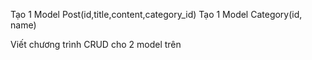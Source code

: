 Tạo 1 Model Post(id,title,content,category_id)
Tạo 1 Model Category(id, name)

Viết chương trình CRUD cho 2 model trên
